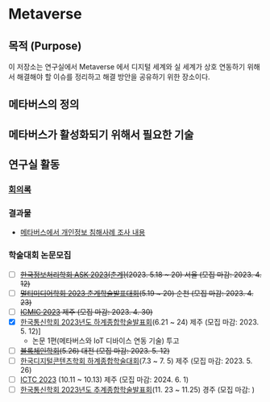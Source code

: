 # Metaverse

## 목적 (Purpose)

이 저장소는 연구실에서 Metaverse 에서 디지털 세계와 실 세계가 상호 연동하기 위해서 해결해야 할 이슈를 정리하고 해결 방안을 공유하기 위한 장소이다. 


## 메타버스의 정의 


## 메타버스가 활성화되기 위해서 필요한 기술 







## 연구실 활동

### [회의록](./Minutes)
### 결과물
* [메타버스에서 개인정보 침해사례 조사 내용](https://docs.google.com/document/d/1FtaDOSNipZrlZeQ_qHBKHMWPLWNNYQ1Zc5YdtcQ2_VA/edit)

### 학술대회 논문모집
* [ ] ~~[한국정보처리학회 ASK 2023(춘계)](http://kips.or.kr/bbs/sn/article/2645)(2023. 5.18 ~ 20) 서울 (모집 마감: 2023. 4. 12)~~
* [ ] ~~[멀티미디어학회 2023 춘계학술발표대회](http://kmms.or.kr/34)(5.19 ~ 20) 순천 (모집 마감: 2023. 4. 23)~~ 
* [ ] ~~[ICMIC 2023](https://www.kics.or.kr/html/?pmode=event) 제주 (모집 마감: 2023. 4. 30)~~
* [x] [한국통신학회 2023년도 하계종합학술발표회](https://www.kics.or.kr/html/?pmode=inputList&smode=view&part=&intAcSeq=710)(6.21 ~ 24) 제주 (모집 마감: 2023. 5. 12)]
    - 논문 1편(메타버스와 IoT 디바이스 연동 기술) 투고
* [ ] ~~[블록체인학회](http://www.ksblockchain.org/home/bbs/board.php?bo_table=geahoik&wr_id=18)(5.26) 대전 (모집 마감: 2023. 5. 12)~~
* [ ] [한국디지털콘텐츠학회 하계종합학술대회](https://dcs.or.kr/index.php)(7.3 ~ 7. 5) 제주 (모집 마감: 2023. 5. 26)
* [ ] [ICTC 2023](https://ictc.org/) (10.11 ~ 10.13) 제주 (모집 마감: 2024. 6. 1) 
* [ ] [한국통신학회 2023년도 추계종합학술발표회](https://www.kics.or.kr/html/?pmode=inputList&smode=view&part=&intAcSeq=710)(11. 23 ~ 11.25) 경주 (모집 마감:  )
